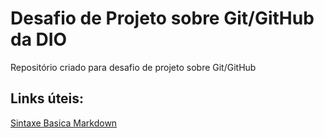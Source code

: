 # Desafio de Projeto sobre Git/GitHub da DIO
Repositório criado para desafio de projeto sobre Git/GitHub

## Links úteis:
[Sintaxe Basica Markdown](https://www.markdownguide.org/basic-syntax/)

